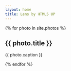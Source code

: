 ```yaml
---
layout: home
title: Lens by HTML5 UP
---
```


<!-- Thumbnail -->
<section id="thumbnails">{% for photo in site.photos %}
	<article>
		<a class="thumbnail" href="{{ photo.image }}" data-position="relative"><img src="{{ photo.thumbnail }}" alt="" /></a>
		<h2>{{ photo.title }}</h2>
		<p>{{ photo.caption }}</p>
	</article>
{% endfor %}</section>

